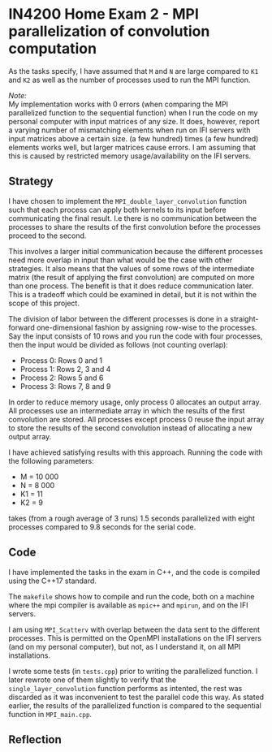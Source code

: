 # IN4200 Home Exam 2 - MPI parallelization of convolution computation

As the tasks specify, I have assumed that `M` and `N` are large compared to
`K1` and `K2` as well as the number of processes used to run the MPI function.

*Note:*<br>
My implementation works with 0 errors (when comparing the MPI parallelized
function to the sequential function) when I run the code on my personal
computer with input matrices of any size. It does, however, report a varying
number of mismatching elements when run on IFI servers with input matrices
above a certain size. (a few hundred) times (a few hundred) elements works
well, but larger matrices cause errors. I am assuming that this is caused by
restricted memory usage/availability on the IFI servers.



## Strategy

I have chosen to implement the `MPI_double_layer_convolution` function such
that each process can apply both kernels to its input before communicating the
final result. I.e there is no communication between the processes to share the
results of the first convolution before the processes proceed to the second.

This involves a larger initial communication because the different processes
need more overlap in input than what would be the case with other strategies.
It also means that the values of some rows of the intermediate matrix (the
result of applying the first convolution) are computed on more than one
process. The benefit is that it does reduce communication later. This is a
tradeoff which could be examined in detail, but it is not within the scope of
this project.

The division of labor between the different processes is done in a
straight-forward one-dimensional fashion by assigning row-wise to the
processes. Say the input consists of 10 rows and you run the code with four
processes, then the input would be divided as follows (not counting overlap):
- Process 0: Rows 0 and 1
- Process 1: Rows 2, 3 and 4
- Process 2: Rows 5 and 6
- Process 3: Rows 7, 8 and 9

In order to reduce memory usage, only process 0 allocates an output array. All
processes use an intermediate array in which the results of the first
convolution are stored. All processes except process 0 reuse the input array to
store the results of the second convolution instead of allocating a new output
array.

I have achieved satisfying results with this approach. Running the code with
the following parameters:
- M = 10 000
- N = 8 000
- K1 = 11
- K2 = 9

takes (from a rough average of 3 runs) 1.5 seconds parallelized with eight
processes compared to 9.8 seconds for the serial code.



## Code

I have implemented the tasks in the exam in C++, and the code is compiled using
the C++17 standard.

The `makefile` shows how to compile and run the code, both on a machine where
the mpi compiler is available as `mpic++` and `mpirun`, and on the IFI servers.

I am using `MPI_Scatterv` with overlap between the data sent to the different
processes. This is permitted on the OpenMPI installations on the IFI servers
(and on my personal computer), but not, as I understand it, on all MPI
installations.

I wrote some tests (in `tests.cpp`) prior to writing the parallelized function.
I later rewrote one of them slightly to verify that the
`single_layer_convolution` function performs as intented, the rest was
discarded as it was inconvenient to test the parallel code this way. As stated
earlier, the results of the parallelized function is compared to the sequential
function in `MPI_main.cpp`.



## Reflection


